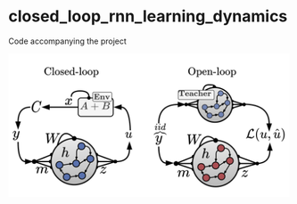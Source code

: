 # closed_loop_rnn_learning_dynamics
Code accompanying the project


![Framework](https://github.com/yoavger/closed_loop_rnn_learning_dynamics/blob/main/framework.png?raw=true)
